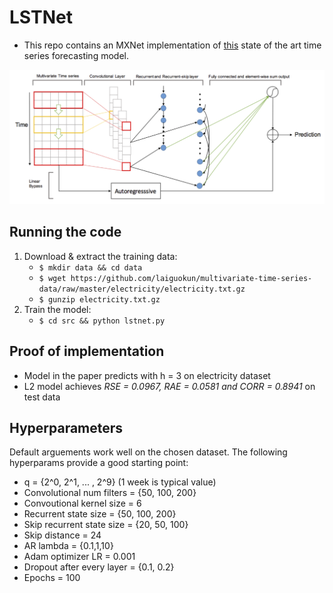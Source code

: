 # LSTNet

- This repo contains an MXNet implementation of [this](https://arxiv.org/pdf/1703.07015.pdf) state of the art time series forecasting model.

![](./docs/model_architecture.png)

## Running the code

1. Download & extract the training data: 
    - `$ mkdir data && cd data`
    - `$ wget https://github.com/laiguokun/multivariate-time-series-data/raw/master/electricity/electricity.txt.gz`
    - `$ gunzip electricity.txt.gz`
2. Train the model:
    - `$ cd src && python lstnet.py`

## Proof of implementation

- Model in the paper predicts with h = 3 on electricity dataset
- L2 model achieves *RSE = 0.0967, RAE = 0.0581 and CORR = 0.8941* on test data

## Hyperparameters

Default arguements work well on the chosen dataset. The following hyperparams provide a good starting point:

- q = {2^0, 2^1, ... , 2^9} (1 week is typical value)
- Convolutional num filters  = {50, 100, 200}
- Convoutional kernel size = 6
- Recurrent state size = {50, 100, 200}
- Skip recurrent state size = {20, 50, 100}
- Skip distance = 24
- AR lambda = {0.1,1,10}
- Adam optimizer LR = 0.001
- Dropout after every layer =  {0.1, 0.2}
- Epochs = 100
